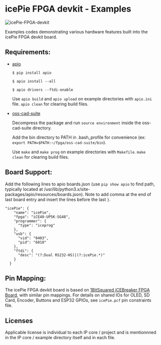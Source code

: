 # icePie FPGA devkit - Examples

![icePie-FPGA-devkit](/icepie-examples/docs/icePie-FPGA-devkit.jpg)

Examples codes demonstrating various hardware features built into the icePie FPGA devkit board. 

## Requirements: 

* [apio](https://github.com/FPGAwars/apio)

	`$ pip install apio`

	`$ apio install --all`

	`$ apio drivers --ftdi-enable`

  Use `apio build` and `apio upload` on example directories with `apio.ini` file. `apio clean` for clearing build files. 
 
* [oss-cad-suite](https://github.com/YosysHQ/oss-cad-suite-build/releases)
  
  Decompress the package and run `source environment` inside the oss-cad-suite directory.

  Add the bin directory to PATH in .bash_profile for convenience (ex: `export PATH=$PATH:~/fpga/oss-cad-suite/bin`).

  Use `make` and `make prog` on example directories with `Makefile`. `make clean` for clearing build files.

## Board Support:

Add the following lines to apio boards.json (use `pip show apio` to find path, typically located at /usr/lib/python3.x/site-packages/apio/resources/boards.json).
Note to add comma at the end of last board entry and insert the lines before the last `}`.

	"icePie": {
	    "name": "icePie",
	    "fpga": "iCE40-UP5K-SG48",
	    "programmer": {
	      "type": "iceprog"
	    },
	    "usb": {
	      "vid": "0403",
	      "pid": "6010"
	    },
	    "ftdi": {
	      "desc": "(?:Dual RS232-HS)|(?:icePie.*)"
	    }
	  }

## Pin Mapping:

The icePie FPGA devkit board is based on [1BitSquared iCEBreaker FPGA Board](https://1bitsquared.com/products/icebreaker), with similar pin mappings. 
For details on shared IOs for OLED, SD Card, Encoder, Buttons and ESP32 GPIOs, see `icePie.pcf` pin constraints file. 

## Licenses

Applicable license is individual to each IP core / project and is mentionnned
in the IP core / example directory itself and in each file.


